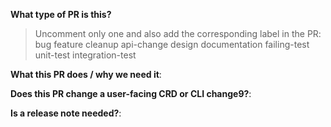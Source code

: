 
**What type of PR is this?**
> Uncomment only one and also add the corresponding label in the PR:
>bug
>feature
>cleanup
>api-change
>design
>documentation
>failing-test
>unit-test
>integration-test

**What this PR does / why we need it**:


**Does this PR change a user-facing CRD or CLI change9?**:
<!--
If yes, explain why the change is needed and paste some example output of the new change.
If no, just write no.
-->

**Is a release note needed?**:
<!--
If yes, add the release-note label to the PR. Also enter a single sentence release-note block below.
If no, just write no and remove the release-note block below.
-->
```release-note

```

